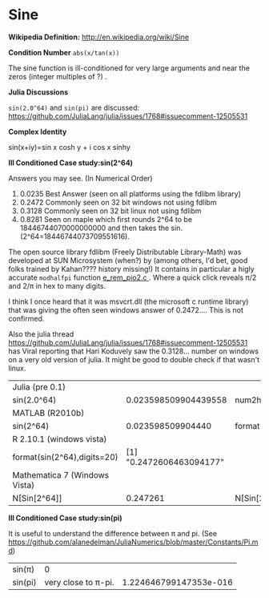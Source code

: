 # Sine
**Wikipedia Definition:**
http://en.wikipedia.org/wiki/Sine


**Condition Number**
`abs(x/tan(x))`

The sine function is ill-conditioned for very large arguments and near the zeros (integer multiples of ?) .


**Julia Discussions**

`sin(2.0^64)` and `sin(pi)` are discussed: 
https://github.com/JuliaLang/julia/issues/1768#issuecomment-12505531

**Complex Identity**

sin(x+iy)=sin x cosh y + i cos x sinhy

**Ill Conditioned Case study:sin(2^64)**

Answers you may see. (In Numerical Order)

1.  0.0235 Best Answer (seen on all platforms using the fdlibm library)
2.  0.2472  Commonly seen on 32 bit windows not using fdlibm
3.  0.3128 Commonly seen on 32 bit linux not using fdlibm
4.  0.8281 Seen on maple which first rounds 2^64 to be 18446744070000000000 and then takes the sin.  (2^64=18446744073709551616).

The open source library fdlibm (Freely Distributable Library-Math) was developed at SUN Microsystem (when?) by (among others, I'd bet, good folks trained by Kahan???? history missing!)  It contains in particular
a higly accurate `modhalfpi` function 
<a href="http://www.netlib.org/fdlibm/e_rem_pio2.c">
e_rem_pio2.c </a>.  Where a quick click reveals π/2 and 2/π in hex to many digits.

I think I once heard that it was msvcrt.dll (the microsoft c runtime library) that was giving the often seen windows answer of 0.2472....  This is not confirmed.

Also the julia thread https://github.com/JuliaLang/julia/issues/1768#issuecomment-12505531 has Viral reporting that Hari Koduvely saw the 0.3128... number on windows on a very old version of julia.  It might
be good to double check if that wasn't linux.

<table>

<td>
Julia (pre 0.1)
</td> 
</tr>
<tr>
<td> sin(2.0^64) </td>
<td> 0.023598509904439558 </td>
<td> num2hex(sin(2.0^64)) </td>
<td> 3f982a353118793d</td>
<tr>
</tr>
<tr>
<td>
MATLAB (R2010b)
</td>
</tr>
<tr>
<td> sin(2^64) </td>
<td> 0.023598509904440 </td>
<td> format(hex);sin(2^64) </td>
<td>  3f982a353118793d </td>
</tr>
<tr>
<td> R 2.10.1 (windows vista) </td>
</tr>
<td>
format(sin(2^64),digits=20)
</td>
<td>
[1] "0.2472606463094177"
</td>
</tr>
<tr>
<td>
Mathematica 7 (Windows Vista)
</td>
</tr>
<tr>
<td>
N[Sin[2^64]]
</td>
<td>
0.247261
</td>
<td>
N[Sin[2^64],20]
</td>
<td>
 0.023598509904439558634
</td>
</tr>

</table>

**Ill Conditioned Case study:sin(pi)**

It is useful to understand the difference between π and pi.
(See https://github.com/alanedelman/JuliaNumerics/blob/master/Constants/Pi.md)


<table>
<tr>
<td> sin(π) </td> <td> 0 </td>
</tr>
<tr>
<td> sin(pi) </td> <td> very close to π-pi. </td><td> 1.224646799147353e-016 </td>
</table>
